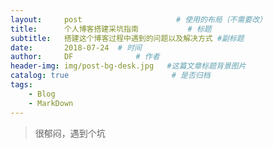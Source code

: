 ```yaml
---
layout:     post   				     # 使用的布局（不需要改）
title:      个人博客搭建采坑指南           # 标题 
subtitle:   搭建这个博客过程中遇到的问题以及解决方式 #副标题
date:       2018-07-24	# 时间
author:     DF 				# 作者
header-img: img/post-bg-desk.jpg   #这篇文章标题背景图片
catalog: true 						# 是否归档
tags:
    - Blog
    - MarkDown
---
```



> 很郁闷，遇到个坑